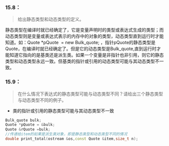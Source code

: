 ### 15.8： 
> 给出静态类型和动态类型的定义。

静态类型在编译时就已经确定了，它是变量声明时的类型或表达式生成的类型；而动态类型则是变量或表达式表示的内存中的对象的类型，动态类型直到运行时才能知道。如：Quote *pQuote  = new Bulk_quote; ，指针pQuote的静态类型是Quote，在编译时就已经确定了。但是它的动态类型是Bulk_quote,直到运行时才能知道它指向的是基类还是派生类。如果一个变量是非指针也非引用，则它的静态类型和动态类型永远一致。但基类的指针或引用的动态类型可能与其动态类型不一致。

### 15.9： 
> 在什么情况下表达式的静态类型可能与动态类型不同？请给出三个静态类型与动态类型不同的例子。

* 类的指针或引用的静态类型可能与其动态类型不一致
```cpp
Bulk_quote bulk; 
Quote *pQuote = &bulk;
Quote &rQuote =bulk;
//传递给item的如果是派生类对象，即是静态类型和动态类型不同的情况
double print_total(ostream &os,const Quote &item,size_t n);
```
